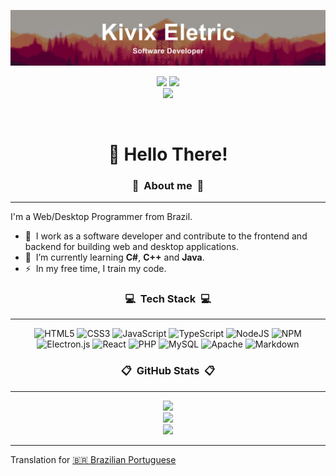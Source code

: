 ![Banner](./images/banner.png)

<div align="center">
  <img src="https://visitor-counter-badge.vercel.app/api/KivixEletric/visitor-counter-badge?style=flat-square">
  <img src="https://img.shields.io/github/sponsors/KivixEletric?style=flat-square&color=5c5866&labelColor=2b2930">
  </br>

  <a href="https://youtube.com/channel/UCuvVXZfb8GmJkbvHzWu-MGA" title="YouTube">
    <img src="https://img.shields.io/badge/YouTube-%23FF0000.svg?logo=YouTube&logoColor=white&style=for-the-badge">
  </a>

  </br><h1 style="border-bottom: none">👋 Hello There!</h1>
</div>


<h3 align="center">📜 &nbsp;<strong>About me</strong>&nbsp; 📜</h3>

---

I'm a Web/Desktop Programmer from Brazil.

- 🔭 &nbsp;I work as a software developer and contribute to the frontend and backend for building web and desktop applications.
- 🌱 &nbsp;I’m currently learning **C#**, **C++** and **Java**.
- ⚡ &nbsp;In my free time, I train my code.


<h3 align="center">💻 &nbsp;<strong>Tech Stack</strong>&nbsp; 💻</h3>

---

<div align="center">

 ![HTML5](https://img.shields.io/badge/html5-%2320232a.svg?style=for-the-badge&logo=html5&logoColor=%23E34F26) 
 ![CSS3](https://img.shields.io/badge/css3-%2320232a.svg?style=for-the-badge&logo=css3&logoColor=%231572B6)
 ![JavaScript](https://img.shields.io/badge/javascript-%2320232a.svg?style=for-the-badge&logo=javascript&logoColor=%23F7DF1E)
 ![TypeScript](https://img.shields.io/badge/typescript-%2320232a.svg?style=for-the-badge&logo=typescript&logoColor=%23007ACC)
 ![NodeJS](https://img.shields.io/badge/node.js-%2320232a?style=for-the-badge&logo=node.js&logoColor=6DA55F)
 ![NPM](https://img.shields.io/badge/NPM-%2320232a.svg?style=for-the-badge&logo=npm&logoColor=white)
 ![Electron.js](https://img.shields.io/badge/Electron-%2320232a?style=for-the-badge&logo=Electron&logoColor=%2361DAFB)
 ![React](https://img.shields.io/badge/react-%2320232a.svg?style=for-the-badge&logo=react&logoColor=%2361DAFB)
 ![PHP](https://img.shields.io/badge/php-%2320232a.svg?style=for-the-badge&logo=php&logoColor=%23777BB4)
 ![MySQL](https://img.shields.io/badge/mysql-%2320232a.svg?style=for-the-badge&logo=mysql&logoColor=%23777BB4)
 ![Apache](https://img.shields.io/badge/apache-%2320232a.svg?style=for-the-badge&logo=apache&logoColor=%23D42029)
 ![Markdown](https://img.shields.io/badge/markdown-%2320232a.svg?style=for-the-badge&logo=markdown&logoColor=white)

</div>


<h3 align="center">📋 &nbsp;<strong>GitHub Stats</strong>&nbsp; 📋</h3>

---

<div align="center">
  <img src="https://github-readme-stats-git-masterrstaa-rickstaa.vercel.app/api?username=KivixEletric&theme=radical&hide_border=true&include_all_commits=false&count_private=false"><br/>
  <img src="https://github-readme-streak-stats.herokuapp.com/?user=KivixEletric&theme=radical&hide_border=true"><br/>
  <img src="https://github-readme-stats-git-masterrstaa-rickstaa.vercel.app/api/top-langs/?username=KivixEletric&theme=radical&hide_border=true&include_all_commits=false&count_private=false&layout=compact">
</div>

---
Translation for [🇧🇷 Brazilian Portuguese](./README.pt_br.md)
